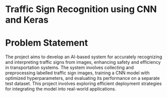 # Traffic Sign Recognition using CNN and Keras
# Problem Statement
The project aims to develop an AI-based system for accurately recognizing and interpreting traffic signs from images, enhancing safety and efficiency in transportation systems. The system involves collecting and preprocessing labelled traffic sign images, training a CNN model with optimized hyperparameters, and evaluating its performance on a separate test dataset. This project involves exploring efficient deployment strategies for integrating the model into real-world applications.
